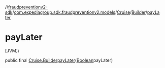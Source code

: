 //[fraudpreventionv2-sdk](../../../../index.md)/[com.expediagroup.sdk.fraudpreventionv2.models](../../index.md)/[Cruise](../index.md)/[Builder](index.md)/[payLater](pay-later.md)

# payLater

[JVM]\

public final [Cruise.Builder](index.md)[payLater](pay-later.md)([Boolean](https://docs.oracle.com/javase/8/docs/api/java/lang/Boolean.html)payLater)
